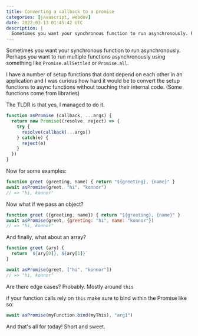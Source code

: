 ```yaml
---
title: Converting a callback to a promise
categories: [javascript, webdev]
date: 2022-03-13 01:45:42 UTC
description: |
  Sometimes you want your synchronous function to run asynchronously. Perhaps you want to run multiple...
---
```


Sometimes you want your synchronous function to run asynchronously. Perhaps you want to run multiple functions asynchronously using something like `Promise.allSettled` or `Promise.all`.

I have a number of setup functions that dont depend on each other in an application and I was curious how hard it would be to convert the setup functions to async functions without touching their internal code. (Some functions come from libraries)

The TLDR is that yes, I managed to do it.

```js
function asPromise (callback, ...args) {
  return new Promise((resolve, reject) => {
    try {
      resolve(callback(...args))
    } catch(e) {
      reject(e)
    }
  })
}
```

Now for some examples:

```js
function greet (greeting, name) { return "${greeting}, {name}" }
await asPromise(greet, "hi", "konnor")
// => "hi, konnor"
```

Now what if we pass an object?

```js
function greet ({greeting, name}) { return "${greeting}, {name}" }
await asPromise(greet, {greeting: "hi", name: "konnor"})
// => "hi, konnor"
```

And finally, what about an array?

```js
function greet (ary) {
  return `${ary[0]}, ${ary[1]}`
}

await asPromise(greet, ["hi", "konnor"])
// => "hi, konnor"
```

Are there edge cases? Probably. Mostly around `this`

if your function calls rely on `this` make sure to bind within the Promise like so:

```js
await asPromise(myFunction.bind(myThis), "arg1")
```

And that's all for today! Short and sweet.
